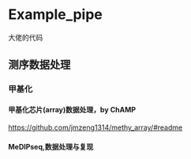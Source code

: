 # Example_pipe
大佬的代码
## 测序数据处理
### 甲基化

#### 甲基化芯片(array)数据处理，by ChAMP
https://github.com/jmzeng1314/methy_array/#readme
#### MeDIPseq,数据处理与复现
